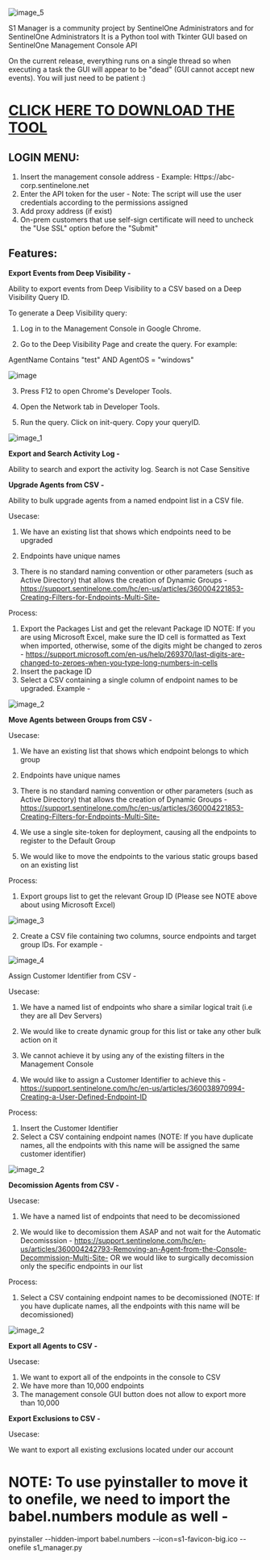 ![image_5](dist/s1_manager/tk/images/image_5.png)




S1 Manager is a community project by SentinelOne Administrators and for SentinelOne Administrators
It is a Python tool with Tkinter GUI based on SentinelOne Management Console API

On the current release, everything runs on a single thread so when executing a task the GUI will appear to be "dead" (GUI cannot accept new events). You will just need to be patient :)


[CLICK HERE TO DOWNLOAD THE TOOL ](https://github.com/guysentinel/s1_manager/blob/master/dist/s1_manager.exe)
========================================================================================================

LOGIN MENU:
---------

1. Insert the management console address - Example:
Https://abc-corp.sentinelone.net
2. Enter the API token for the user -
Note: The script will use the user credentials according to the permissions assigned
3. Add proxy address (if exist) 
4. On-prem customers that use self-sign certificate will need to uncheck the "Use SSL" option before the "Submit"

Features:
---------

**Export Events from Deep Visibility -**

Ability to export events from Deep Visibility to a CSV based on a Deep Visibility Query ID.

To generate a Deep Visibility query:
1. Log in to the Management Console in Google Chrome.

2. Go to the Deep Visibility Page and create the query. For example:

 AgentName Contains "test" AND AgentOS = "windows"
 
![image](dist/s1_manager/tk/images/image.png)

3. Press F12 to open Chrome's Developer Tools.

4. Open the Network tab in Developer Tools.

5. Run the query. Click on init-query. Copy your queryID.

![image_1](dist/s1_manager/tk/images/image_1.png)


**Export and Search Activity Log -**

Ability to search and export the activity log. Search is not Case Sensitive


**Upgrade Agents from CSV -**

Ability to bulk upgrade agents from a named endpoint list in a CSV file.

Usecase:
1. We have an existing list that shows which endpoints need to be upgraded

2. Endpoints have unique names

3. There is no standard naming convention or other parameters (such as Active Directory) that allows the creation of Dynamic Groups - https://support.sentinelone.com/hc/en-us/articles/360004221853-Creating-Filters-for-Endpoints-Multi-Site-

Process:
1. Export the Packages List and get the relevant Package ID
NOTE:  If you are using Microsoft Excel, make sure the ID cell is formatted as Text when imported, otherwise, some of the digits might be changed to zeros - https://support.microsoft.com/en-us/help/269370/last-digits-are-changed-to-zeroes-when-you-type-long-numbers-in-cells
2. Insert the package ID
3. Select a CSV containing a single column of endpoint names to be upgraded. Example -

![image_2](dist/s1_manager/tk/images/image_2.png)

**Move Agents between Groups from CSV -**

Usecase:
1. We have an existing list that shows which endpoint belongs to which group

2. Endpoints have unique names

3. There is no standard naming convention or other parameters (such as Active Directory) that allows the creation of Dynamic Groups - https://support.sentinelone.com/hc/en-us/articles/360004221853-Creating-Filters-for-Endpoints-Multi-Site-

4. We use a single site-token for deployment, causing all the endpoints to register to the Default Group

5. We would like to move the endpoints to the various static groups based on an existing list

Process:
1. Export groups list to get the relevant Group ID (Please see NOTE above about using Microsoft Excel)

![image_3](dist/s1_manager/tk/images/image_3.png)

2. Create a CSV file containing two columns, source endpoints and target group IDs. For example -

![image_4](dist/s1_manager/tk/images/image_4.png)


Assign Customer Identifier from CSV -

Usecase:
1. We have a named list of endpoints who share a similar logical trait (i.e they are all Dev Servers)

2. We would like to create dynamic group for this list or take any other bulk action on it

3. We cannot achieve it by using any of the existing filters in the Management Console

4. We would like to assign a Customer Identifier to achieve this - https://support.sentinelone.com/hc/en-us/articles/360038970994-Creating-a-User-Defined-Endpoint-ID


Process:
1. Insert the Customer Identifier
2. Select a CSV containing endpoint names (NOTE: If you have duplicate names, all the endpoints with this name will be assigned the same customer identifier)

![image_2](dist/s1_manager/tk/images/image_2.png)


**Decomission Agents from CSV -**

Usecase:
1. We have a named list of endpoints that need to be decomissioned

2. We would like to decomission them ASAP and not wait for the Automatic Decomisssion - https://support.sentinelone.com/hc/en-us/articles/360004242793-Removing-an-Agent-from-the-Console-Decommission-Multi-Site-
OR we would like to surgically decomission only the specific endpoints in our list

Process:
1. Select a CSV containing endpoint names to be decomissioned (NOTE: If you have duplicate names, all the endpoints with this name will be decomissioned)

![image_2](dist/s1_manager/tk/images/image_2.png)



**Export all Agents to CSV -**

Usecase:

1. We want to export all of the endpoints in the console to CSV
2. We have more than 10,000 endpoints
3. The management console GUI button does not allow to export more than 10,000

**Export Exclusions to CSV -**

Usecase:

We want to export all existing exclusions located under our account



# NOTE: To use pyinstaller to move it to onefile, we need to import the babel.numbers module as well -
pyinstaller --hidden-import babel.numbers --icon=s1-favicon-big.ico --onefile s1_manager.py


